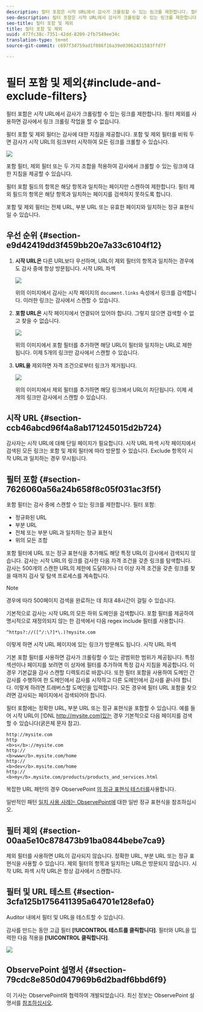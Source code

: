 ```yaml
---
description: 필터 포함은 시작 URL에서 감사가 크롤링할 수 있는 링크를 제한합니다. 필터 제외를 사용하면 감사에서 링크 크롤링 작업을 할 수 없습니다.
seo-description: 필터 포함은 시작 URL에서 감사가 크롤링할 수 있는 링크를 제한합니다. 필터 제외를 사용하면 감사에서 링크 크롤링 작업을 할 수 없습니다.
seo-title: 필터 포함 및 제외
title: 필터 포함 및 제외
uuid: 477fc38c-7351-42dd-8209-2fb7549ee34c
translation-type: tm+mt
source-git-commit: c697f3d759ad1f086f16a39e03062431583ffd7f

---
```



# 필터 포함 및 제외{#include-and-exclude-filters}

필터 포함은 시작 URL에서 감사가 크롤링할 수 있는 링크를 제한합니다. 필터 제외를 사용하면 감사에서 링크 크롤링 작업을 할 수 없습니다.

<!--
Content from ObservePoint (https://help.observepoint.com/articles/2872121-include-and-exclude-filters) with their permission. Modified slightly for style and Auditor emphasis.
-->

필터 포함 및 제외 필터는 감사에 대한 지침을 제공합니다. 포함 및 제외 필터를 비워 두면 감사가 시작 URL의 링크부터 시작하여 모든 링크를 크롤할 수 있습니다.

![](assets/filter.png)

포함 필터, 제외 필터 또는 두 가지 조합을 적용하여 감사에서 크롤할 수 있는 링크에 대한 지침을 제공할 수 있습니다.

필터 포함 필드의 항목은 해당 항목과 일치하는 페이지만 스캔하여 제한합니다. 필터 제외 필드의 항목은 해당 항목과 일치하는 페이지를 검색하지 못하도록 합니다.

포함 및 제외 필터는 전체 URL, 부분 URL 또는 유효한 페이지와 일치하는 정규 표현식일 수 있습니다.

## 우선 순위 {#section-e9d42419dd3f459bb20e7a33c6104f12}

1. **시작 URL은** 다른 URL보다 우선하며, URL이 제외 필터의 항목과 일치하는 경우에도 감사 중에 항상 방문됩니다. 시작 URL 파섹

   ![](assets/startingpage.png)

   위의 이미지에서 감사는 시작 페이지의 `document.links` 속성에서 링크를 검색합니다. 이러한 링크는 감사에서 스캔할 수 있습니다.

1. **포함 URL은** 시작 페이지에서 연결되어 있어야 합니다. 그렇지 않으면 검색할 수 없고 찾을 수 없습니다.

   ![](assets/includefilter.png)

   위의 이미지에서 포함 필터를 추가하면 해당 URL이 필터와 일치하는 URL로 제한됩니다. 이제 5개의 링크만 감사에서 스캔할 수 있습니다.

1. **URL을** 제외하면 자격 조건으로부터 링크가 제거됩니다.

   ![](assets/excludefilter.png)

   위의 이미지에서 제외 필터를 추가하면 해당 링크에서 URL이 차단됩니다. 이제 세 개의 링크만 감사에서 스캔할 수 있습니다.

## 시작 URL {#section-ccb46abcd96f4a8ab171245015d2b724}

감사자는 시작 URL에 대해 단일 페이지가 필요합니다. 시작 URL 파섹 시작 페이지에서 검색된 모든 링크는 포함 및 제외 필터에 따라 방문할 수 있습니다. Exclude 항목이 시작 URL과 일치하는 경우 무시됩니다.

## 필터 포함 {#section-7626060a56a24b658f8c05f031ac3f5f}

포함 필터는 감사 중에 스캔할 수 있는 링크를 제한합니다. 필터 포함:

* 정규화된 URL
* 부분 URL
* 전체 또는 부분 URL과 일치하는 정규 표현식
* 위의 모든 조합

포함 필터에 URL 또는 정규 표현식을 추가해도 해당 특정 URL이 감사에서 검색되지 않습니다. 감사는 시작 URL의 링크를 검사한 다음 자격 조건을 갖춘 링크를 탐색합니다. 감사는 500개의 스캔한 URL의 제한에 도달하거나 더 이상 자격 조건을 갖춘 링크를 찾을 때까지 검사 및 탐색 프로세스를 계속합니다.

>[!NOTE]
>
>경우에 따라 500페이지 검색을 완료하는 데 최대 48시간이 걸릴 수 있습니다.

기본적으로 감사는 시작 URL의 모든 하위 도메인을 검색합니다. 포함 필터를 제공하여 명시적으로 재정의되지 않는 한 검색에서 다음 regex include 필터를 사용합니다.

`^https?://([^/:\?]*\.)?mysite.com`

이렇게 하면 시작 URL 페이지에 있는 링크가 방문해도 됩니다. 시작 URL 파섹

기본 포함 필터를 사용하면 감사가 크롤링할 수 있는 광범위한 범위가 제공됩니다. 특정 섹션이나 페이지를 보려면 이 상자에 필터를 추가하여 특정 감사 지침을 제공합니다. 이 경우 기본값을 감사 스캔할 디렉토리로 바꿉니다. 또한 필터 포함을 사용하여 도메인 간 감사를 수행하여 한 도메인에서 감사를 시작하고 다른 도메인에서 감사를 끝나야 합니다. 이렇게 하려면 트래버스할 도메인을 입력합니다. 모든 경우에 필터 URL 포함을 찾으려면 감사되는 페이지에서 검색되어야 합니다.

필터 포함에는 정확한 URL, 부분 URL 또는 정규 표현식을 포함할 수 있습니다. 예를 들어 시작 URL이 [!DNL http://mysite.com]있는 경우 기본적으로 다음 페이지를 검색할 수 있습니다(굵은체 문자 참고).

```
http://mysite.com
http
<b>s</b>://mysite.com
http://
<b>www</b>.mysite.com/home
http://
<b>dev</b>.mysite.com/home
http://
<b>my</b>.mysite.com/products/products_and_services.html
```

복잡한 URL 패턴의 경우 ObservePoint [의 정규 표현식 테스터를](http://regex.observepoint.com/)사용합니다.

일반적인 패턴 [일치 사용 사례는 ObservePoint에](https://help.observepoint.com/articles/2872116-common-regular-expressions-for-observepoint) 대한 일반 정규 표현식을 참조하십시오.

## 필터 제외 {#section-00aa5e10c878473b91ba0844bebe7ca9}

제외 필터를 사용하면 URL이 감사되지 않습니다. 정확한 URL, 부분 URL 또는 정규 표현식을 사용할 수 있습니다. 제외 필터의 항목과 일치하는 URL은 방문되지 않습니다. 시작 URL 파섹 시작 URL은 항상 감사에서 스캔합니다.

## 필터 및 URL 테스트 {#section-3cfa125b1756411395a64701e128efa0}

Auditor 내에서 필터 및 URL을 테스트할 수 있습니다.

감사를 만드는 동안 고급 필터 **[!UICONTROL 테스트를 클릭합니다]**. 필터와 URL을 입력한 다음 적용을 **[!UICONTROL 클릭합니다]**.

![](assets/test-advanced-filters.png)

## ObservePoint 설명서 {#section-79cdc8e850d047969b6d2badf6bbd6f9}

이 기사는 ObservePoint와 협력하여 개발되었습니다. 최신 정보는 ObservePoint 설명서를 [참조하십시오](https://help.observepoint.com/articles/2872121-include-and-exclude-filters).
